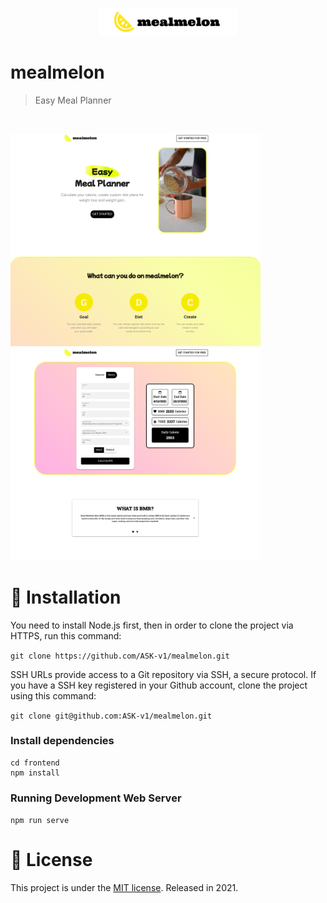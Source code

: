 <p align="center">
   <img src="frontend/src/assets/images/readme.png" width="220"/>
</p>

# mealmelon

> Easy Meal Planner

<br />

<p float="left">
  <img src="frontend/src/assets/images/home.png" width="400px"/>
  <img src="frontend/src/assets/images/calorie.png" width="400px"/>
</p>

# :construction_worker: Installation

You need to install Node.js first, then in order to clone the project via HTTPS, run this command:

`git clone https://github.com/ASK-v1/mealmelon.git`

SSH URLs provide access to a Git repository via SSH, a secure protocol. If you have a SSH key registered in your Github account, clone the project using this command:

`git clone git@github.com:ASK-v1/mealmelon.git`

### Install dependencies

```
cd frontend
npm install
```

### Running Development Web Server

`npm run serve`

# :closed_book: License

This project is under the [MIT license](https://github.com/ASK-v1/mealmelon/blob/main/LICENSE).
Released in 2021.

